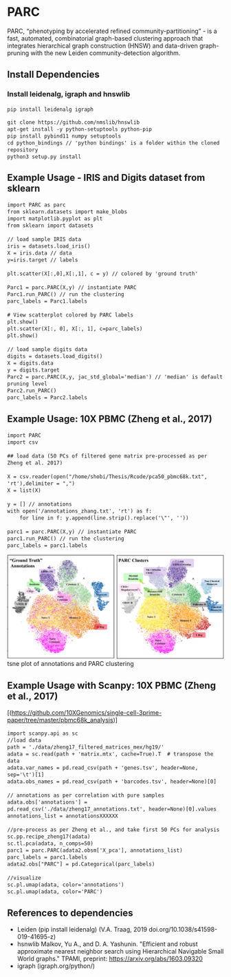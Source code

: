 # PARC
PARC, “phenotyping by accelerated refined community-partitioning” - is a fast, automated, combinatorial  graph-based clustering approach that integrates hierarchical graph construction (HNSW) and data-driven graph-pruning with the new Leiden community-detection algorithm.
## Install Dependencies
### Install leidenalg, igraph and hnswlib
```
pip install leidenalg igraph 
```
```
git clone https://github.com/nmslib/hnswlib
apt-get install -y python-setuptools python-pip
pip install pybind11 numpy setuptools
cd python_bindings // 'python bindings' is a folder within the cloned repository
python3 setup.py install
```

  
## Example Usage - IRIS and Digits dataset from sklearn

```
import PARC as parc
from sklearn.datasets import make_blobs
import matplotlib.pyplot as plt
from sklearn import datasets

// load sample IRIS data
iris = datasets.load_iris()
X = iris.data // data
y=iris.target // labels

plt.scatter(X[:,0],X[:,1], c = y) // colored by 'ground truth'

Parc1 = parc.PARC(X,y) // instantiate PARC
Parc1.run_PARC() // run the clustering
parc_labels = Parc1.labels

# View scatterplot colored by PARC labels
plt.show()
plt.scatter(X[:, 0], X[:, 1], c=parc_labels)
plt.show()

// load sample digits data
digits = datasets.load_digits()
X = digits.data
y = digits.target
Parc2 = parc.PARC(X,y, jac_std_global='median') // 'median' is default pruning level
Parc2.run_PARC()
parc_labels = Parc2.labels

```
## Example Usage: 10X PBMC (Zheng et al., 2017)

```
import PARC
import csv

## load data (50 PCs of filtered gene matrix pre-processed as per Zheng et al. 2017)

X = csv.reader(open("/home/shobi/Thesis/Rcode/pca50_pbmc68k.txt", 'rt'),delimiter = ",")
X = list(X)

y = [] // annotations
with open('/annotations_zhang.txt', 'rt') as f: 
    for line in f: y.append(line.strip().replace('\"', ''))

parc1 = parc.PARC(X,y) // instantiate PARC
parc1.run_PARC() // run the clustering
parc_labels = parc1.labels 
```
![](Images/10X_PBMC_PARC_andGround.png) tsne plot of annotations and PARC clustering

## Example Usage with Scanpy: 10X PBMC (Zheng et al., 2017)
[(https://github.com/10XGenomics/single-cell-3prime-paper/tree/master/pbmc68k_analysis)]

```
import scanpy.api as sc
//load data
path = './data/zheng17_filtered_matrices_mex/hg19/'
adata = sc.read(path + 'matrix.mtx', cache=True).T  # transpose the data
adata.var_names = pd.read_csv(path + 'genes.tsv', header=None, sep='\t')[1]
adata.obs_names = pd.read_csv(path + 'barcodes.tsv', header=None)[0]

// annotations as per correlation with pure samples
adata.obs['annotations'] = pd.read_csv('./data/zheng17_annotations.txt', header=None)[0].values
annotations_list = annotationsXXXXXX

//pre-process as per Zheng et al., and take first 50 PCs for analysis
sc.pp.recipe_zheng17(adata)
sc.tl.pca(adata, n_comps=50)
parc1 = parc.PARC(adata2.obsm['X_pca'], annotations_list)
parc_labels = parc1.labels
adata2.obs["PARC"] = pd.Categorical(parc_labels)

//visualize
sc.pl.umap(adata, color='annotations')
sc.pl.umap(adata, color='PARC')
```

## References to dependencies 
- Leiden (pip install leidenalg) (V.A. Traag, 2019 doi.org/10.1038/s41598-019-41695-z)
- hsnwlib Malkov, Yu A., and D. A. Yashunin. "Efficient and robust approximate nearest neighbor search using Hierarchical Navigable Small   World graphs." TPAMI, preprint: https://arxiv.org/abs/1603.09320
- igraph (igraph.org/python/)
